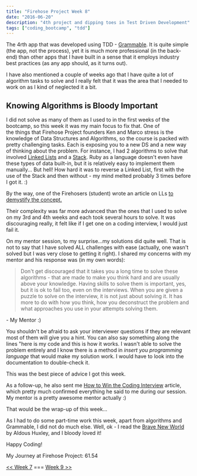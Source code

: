 ```yaml
---
title: "Firehose Project Week 8"
date: "2016-06-20"
description: "4th project and dipping toes in Test Driven Development"
tags: ["coding_bootcamp", "tdd"]
---
```


The 4rth app that was developed using TDD - [Grammable](https://grammable-aleks-gorbenko.herokuapp.com/). It is quite simple (the app, not the process), yet it is much more professional (in the back-end) than other apps that I have built in a sense that it employs industry best practices (as any app should, as it turns out).

I have also mentioned a couple of weeks ago that I have quite a lot of algorithm tasks to solve and I really felt that it was the area that I needed to work on as I kind of neglected it a bit.

## Knowing Algorithms is Bloody Important

I did not solve as many of them as I used to in the first weeks of the bootcamp, so this week it was my main focus to fix that. One of the things that Firehose Project founders Ken and Marco stress is the knowledge of Data Structures and Algorithms, so the course is packed with pretty challenging tasks. Each is exposing you to a new DS and a new way of thinking about the problem. For instance, I had 2 algorithms to solve that involved [Linked Lists](https://en.wikipedia.org/wiki/Linked_list) and a [Stack](https://en.wikipedia.org/wiki/Stack_(abstract_data_type)). Ruby as a language doesn't even have these types of data built-in, but it is relatively easy to implement them manually... But hell! How hard it was to reverse a Linked List, first with the use of the Stack and then without - my mind melted probably 3 times before I got it. :)

By the way, one of the Firehosers (student) wrote an article on LLs [to demystify the concept.](https://medium.com/@charlie.b.ohara/what-is-a-linked-list-44a10d63cbae#.cjt4wu2z5)

Their complexity was far more advanced than the ones that I used to solve on my 3rd and 4th weeks and each took several hours to solve. It was discouraging really, it felt like if I get one on a coding interview, I would just fail it.

On my mentor session, to my surprise...my solutions did quite well. That is not to say that I have solved ALL challenges with ease (actually, one wasn't solved but I was very close to getting it right). I shared my concerns with my mentor and his response was (in my own words):

> Don't get discouraged that it takes you a long time to solve these algorithms - that are made to make you think hard and are usually above your knowledge. Having skills to solve them is important, yes, but it is ok to fail too, even on the interviews. When you are given a puzzle to solve on the interview, it is not just about solving it. It has more to do with how you think, how you deconstruct the problem and what approaches you use in your attempts solving them.

\- My Mentor :)

You shouldn't be afraid to ask your interviewer questions if they are relevant most of them will give you a hint. You can also say something along the lines "here is my code and this is how it works. I wasn't able to solve the problem entirely and I know there is a method in *insert you programming language* that would make my solution work. I would have to look into the documentation to double-check it.

This was the best piece of advice I got this week.

As a follow-up, he also sent me [How to Win the Coding Interview](https://blog.devmastery.com/how-to-win-the-coding-interview-71ae7102d685#.lic4zf77z) article, which pretty much confirmed everything he said to me during our session. My mentor is a pretty awesome mentor actually :)

That would be the wrap-up of this week...

As I had to do some part-time work this week, apart from algorithms and Grammable, I did not do much else. Well, ok - I read the [Brave New World](https://www.amazon.com/Brave-New-World-Aldous-Huxley/dp/0375712364/ref=mt_hardcover?_encoding=UTF8&me=) by Aldous Huxley, and I bloody loved it!

Happy Coding!

My Journey at Firehose Project: 61.54

[<< Week 7](/posts/firehose-project-week-7) === [Week 9 >>](/posts/firehose-project-week-9)
